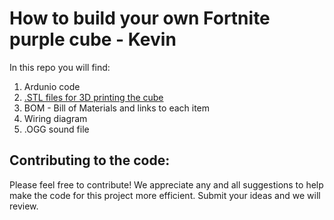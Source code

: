 # How to build your own Fortnite purple cube - Kevin

In this repo you will find: 
1. Ardunio code 
2. [.STL files for 3D printing the cube](https://github.com/rumblelab/fortnitecube/tree/master/3dKevin)
3. BOM - Bill of Materials and links to each item
4. Wiring diagram 
5. .OGG sound file 

## Contributing to the code:
Please feel free to contribute! We appreciate any and all suggestions to help make the code for this project more efficient. Submit your ideas and we will review.
